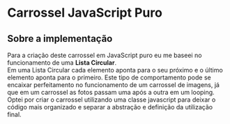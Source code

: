 # Carrossel JavaScript Puro

## Sobre a implementação
Para a criação deste carrossel em JavaScript puro eu me baseei no funcionamento de uma **Lista Circular**. <br>
Em uma Lista Circular cada elemento aponta para o seu próximo e o último elemento aponta para o primeiro. Este tipo de comportamento pode se encaixar perfeitamento no funcionamento de um carrossel de imagens, já que em um carrossel as fotos passam uma após a outra em um looping. <br>
Optei por criar o carrossel utilizando uma classe javascript para deixar o código mais organizado e separar a abstração e definição da utilização final.
